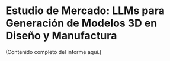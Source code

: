 
# Estudio de Mercado: LLMs para Generación de Modelos 3D en Diseño y Manufactura

(Contenido completo del informe aquí.)
